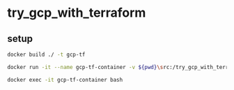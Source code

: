 # try_gcp_with_terraform

## setup

```bash
docker build ./ -t gcp-tf
```

```bash
docker run -it --name gcp-tf-container -v ${pwd}\src:/try_gcp_with_terraform gcp-tf bash
```

```bash
docker exec -it gcp-tf-container bash
```